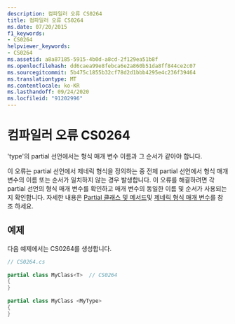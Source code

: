 ```yaml
---
description: 컴파일러 오류 CS0264
title: 컴파일러 오류 CS0264
ms.date: 07/20/2015
f1_keywords:
- CS0264
helpviewer_keywords:
- CS0264
ms.assetid: a8a87185-5915-4b0d-a8cd-2f129ea51b8f
ms.openlocfilehash: dd6caea99e8febca6e2a860b51da8ff844ce2c07
ms.sourcegitcommit: 5b475c1855b32cf78d2d1bbb4295e4c236f39464
ms.translationtype: MT
ms.contentlocale: ko-KR
ms.lasthandoff: 09/24/2020
ms.locfileid: "91202996"
---
```

# <a name="compiler-error-cs0264"></a>컴파일러 오류 CS0264

'type'의 partial 선언에서는 형식 매개 변수 이름과 그 순서가 같아야 합니다.  
  
 이 오류는 partial 선언에서 제네릭 형식을 정의하는 중 전체 partial 선언에서 형식 매개 변수의 이름 또는 순서가 일치하지 않는 경우 발생합니다. 이 오류를 해결하려면 각 partial 선언의 형식 매개 변수를 확인하고 매개 변수의 동일한 이름 및 순서가 사용되는지 확인합니다. 자세한 내용은 [Partial 클래스 및 메서드](../programming-guide/classes-and-structs/partial-classes-and-methods.md)및 [제네릭 형식 매개 변수](../programming-guide/generics/generic-type-parameters.md)를 참조 하세요.  
  
## <a name="example"></a>예제  

 다음 예제에서는 CS0264를 생성합니다.  
  
```csharp  
// CS0264.cs  
  
partial class MyClass<T>  // CS0264  
{  
}  
  
partial class MyClass <MyType>  
{  
}  
```
